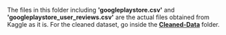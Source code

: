 The files in this folder including **'googleplaystore.csv'** and **'googleplaystore_user_reviews.csv'** are the actual files obtained from Kaggle as it is. For the cleaned dataset, go inside the **[Cleaned-Data](https://github.com/anshi1995/Google-Play-Store-Apps-RShiny-Dashboard/tree/main/Data/Cleaned-Data)** folder.
